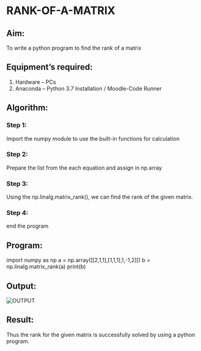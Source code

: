 # RANK-OF-A-MATRIX
## Aim:
To write a python program to find the rank of a matrix
## Equipment’s required:
1. 	Hardware – PCs
2. 	Anaconda – Python 3.7 Installation / Moodle-Code Runner
## Algorithm:
### Step 1:
Import the numpy module to use the built-in functions for calculation 
### Step 2: 
Prepare the list from the each equation and assign in np.array
### Step 3:
 Using the np.linalg.matrix_rank(), we can find the rank of the given matrix.
### Step 4: 
end the program
## Program:
import numpy as np
a = np.array([[2,1,1],[1,1,1],1,-1,2]])
b = np.linalg.matrix_rank(a)
print(b)

## Output:
![OUTPUT](./images/output.png)

## Result:
Thus the rank for the given matrix is successfully solved by  using a python program.

